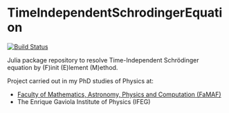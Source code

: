 # TimeIndependentSchrodingerEquation

[![Build Status](https://github.com/mendzmartin/TimeIndependentSchrodingerEquation.jl/actions/workflows/CI.yml/badge.svg?branch=main)](https://github.com/mendzmartin/TimeIndependentSchrodingerEquation.jl/actions/workflows/CI.yml?query=branch%3Amain)


Julia package repository to resolve Time-Independent Schrödinger equation by (F)init (E)lement (M)ethod.

Project carried out in my PhD studies of Physics at:
* [Faculty of Mathematics, Astronomy, Physics and Computation (FaMAF)](https://www.famaf.unc.edu.ar/)
* The Enrique Gaviola Institute of Physics (IFEG)